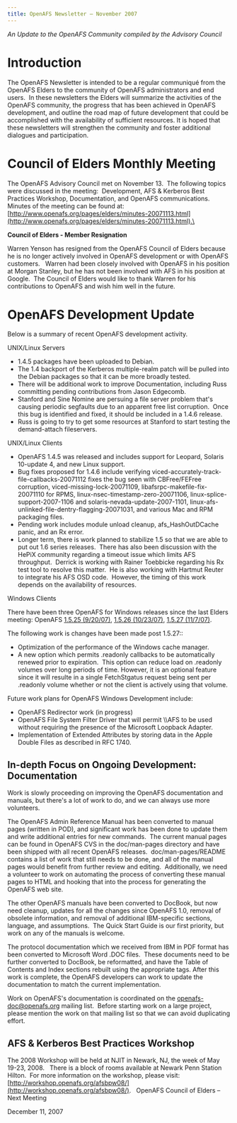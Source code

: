 ```yaml
---
title: OpenAFS Newsletter – November 2007
---
```



*An Update to the OpenAFS Community compiled by the Advisory Council*

Introduction
============

The OpenAFS Newsletter is intended to be a regular communiqué from the
OpenAFS Elders to the community of OpenAFS administrators and end
users.  In these newsletters the Elders will summarize the activities of
the OpenAFS community, the progress that has been achieved in OpenAFS
development, and outline the road map of future development that could
be accomplished with the availability of sufficient resources. It is
hoped that these newsletters will strengthen the community and foster
additional dialogues and participation.

Council of Elders Monthly Meeting
=================================

The OpenAFS Advisory Council met on November 13.  The following topics
were discussed in the meeting:  Development, AFS & Kerberos Best
Practices Workshop, Documentation, and OpenAFS communications.  Minutes
of the meeting can be found at: 
[http://www.openafs.org/pages/elders/minutes-20071113.html](http://www.openafs.org/pages/elders/minutes-20071113.html).\

**Council of Elders - Member Resignation** 

Warren Yenson has resigned from the OpenAFS Council of Elders because he
is no longer actively involved in OpenAFS development or with OpenAFS
customers.   Warren had been closely involved with OpenAFS in his
position at Morgan Stanley, but he has not been involved with AFS in his
position at Google.  The Council of Elders would like to thank Warren
for his contributions to OpenAFS and wish him well in the future.

OpenAFS Development Update
==========================

Below is a summary of recent OpenAFS development activity.

UNIX/Linux Servers
-   1.4.5 packages have been uploaded to Debian. 
-   The 1.4 backport of the Kerberos multiple-realm patch will be pulled
    into the Debian packages so that it can be more broadly tested.
-   There will be additional work to improve Documentation, including
    Russ committing pending contributions from Jason Edgecomb. 
-   Stanford and Sine Nomine are persuing a file server problem that's
    causing periodic segfaults due to an apparent free list corruption. 
    Once this bug is identified and fixed, it should be included in a
    1.4.6 release.
-   Russ is going to try to get some resources at Stanford to start
    testing the demand-attach fileservers.

UNIX/Linux Clients
-   OpenAFS 1.4.5 was released and includes support for Leopard, Solaris
    10-update 4, and new Linux support.
-   Bug fixes proposed for 1.4.6 include verifying
    viced-accurately-track-file-callbacks-20071112 fixes the bug seen
    with CBFree/FEFree corruption, viced-missing-lock-20071109,
    libafsrpc-makefile-fix-20071110 for RPMS,
    linux-nsec-timestamp-zero-20071106, linux-splice-support-2007-1106
    and solaris-nevada-update-2007-1101,
    linux-afs-unlinked-file-dentry-flagging-20071031, and various Mac
    and RPM packaging files.
-   Pending work includes module unload cleanup, afs\_HashOutDCache
    panic, and an Rx error. 
-   Longer term, there is work planned to stabilize 1.5 so that we are
    able to put out 1.6 series releases.  There has also been discussion
    with the HePiX community regarding a timeout issue which limits AFS
    throughput.  Derrick is working with Rainer Toebbicke regarding his
    Rx test tool to resolve this matter.  He is also working with
    Hartmut Reuter to integrate his AFS OSD code.  However, the timing
    of this work depends on the availability of resources.

Windows Clients

There have been three OpenAFS for Windows releases since the last Elders
meeting: OpenAFS [1.5.25
(9/20/07)](https://lists.openafs.org/pipermail/openafs-announce/2007/000206.html),
[1.5.26
(10/23/07)](https://lists.openafs.org/pipermail/openafs-announce/2007/000212.html),
[1.5.27
(11/7/07)](https://lists.openafs.org/pipermail/openafs-announce/2007/000215.html).

The following work is changes have been made post 1.5.27::
-   Optimization of the performance of the Windows cache manager.
-   A new option which permits .readonly callbacks to be automatically
    renewed prior to expiration.  This option can reduce load on
    .readonly volumes over long periods of time. However, it is an
    optional feature since it will resulte in a single FetchStgatus
    request being sent per .readonly volume whether or not the client is
    actively using that volume.

Future work plans for OpenAFS Windows Development include:
-   OpenAFS Redirector work (in progress)
-   OpenAFS File System Filter Driver that will permit \\\\AFS to be
    used without requiring the presence of the Microsoft Loopback
    Adapter.
-   Implementation of Extended Attributes by storing data in the Apple
    Double Files as described in RFC 1740.

In-depth Focus on Ongoing Development:  Documentation
-----------------------------------------------------

Work is slowly proceeding on improving the OpenAFS documentation and
manuals, but there's a lot of work to do, and we can always use more
volunteers.

The OpenAFS Admin Reference Manual has been converted to manual pages
(written in POD), and significant work has been done to update them and
write additional entries for new commands.  The current manual pages can
be found in OpenAFS CVS in the doc/man-pages directory and have been
shipped with all recent OpenAFS releases.  doc/man-pages/README contains
a list of work that still needs to be done, and all of the manual pages
would benefit from further review and editing.  Additionally, we need a
volunteer to work on automating the process of converting these manual
pages to HTML and hooking that into the process for generating the
OpenAFS web site. 

The other OpenAFS manuals have been converted to DocBook, but now need
cleanup, updates for all the changes since OpenAFS 1.0, removal of
obsolete information, and removal of additional IBM-specific sections,
language, and assumptions.  The Quick Start Guide is our first priority,
but work on any of the manuals is welcome.

The protocol documentation which we received from IBM in PDF format has
been converted to Microsoft Word .DOC files.  These documents need to be
further converted to DocBook, be reformatted, and have the Table of
Contents and Index sections rebuilt using the appropriate tags. After
this work is complete, the OpenAFS developers can work to update the
documentation to match the current implementation.

Work on OpenAFS's documentation is coordinated on the
[openafs-doc@openafs.org](mailto:openafs-doc@openafs.org) mailing list. 
Before starting work on a large project, please mention the work on that
mailing list so that we can avoid duplicating effort.

AFS & Kerberos Best Practices Workshop
--------------------------------------

The 2008 Workshop will be held at NJIT in Newark, NJ, the week of May
19-23, 2008.   There is a block of rooms available at Newark Penn
Station Hilton.  For more information on the workshop, please visit:
[http://workshop.openafs.org/afsbpw08/](http://workshop.openafs.org/afsbpw08/).
  
OpenAFS Council of Elders – Next Meeting

December 11, 2007


